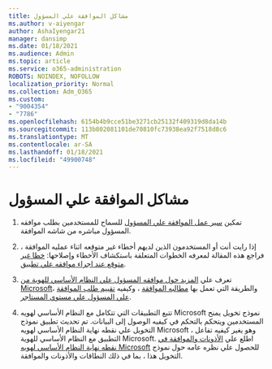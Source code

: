```yaml
---
title: مشاكل الموافقة علي المسؤول
ms.author: v-aiyengar
author: AshaIyengar21
manager: dansimp
ms.date: 01/18/2021
ms.audience: Admin
ms.topic: article
ms.service: o365-administration
ROBOTS: NOINDEX, NOFOLLOW
localization_priority: Normal
ms.collection: Adm_O365
ms.custom:
- "9004354"
- "7786"
ms.openlocfilehash: 6154b4b9cce51be3271cb25132f409319d8da14b
ms.sourcegitcommit: 113b802081101de70810fc73938ea92f7518d8c6
ms.translationtype: MT
ms.contentlocale: ar-SA
ms.lasthandoff: 01/18/2021
ms.locfileid: "49900748"
---
```

# <a name="admin-consent-issues"></a>مشاكل الموافقة علي المسؤول

1. تمكين [سير عمل الموافقة علي المسؤول](https://docs.microsoft.com/azure/active-directory/manage-apps/configure-admin-consent-workflow) للسماح للمستخدمين بطلب موافقه المسؤول مباشره من شاشه الموافقة.

1. إذا رايت أنت أو المستخدمون الذين لديهم أخطاء غير متوقعه اثناء عمليه الموافقة ، فراجع هذه المقالة لمعرفه الخطوات المتعلقة باستكشاف الأخطاء وإصلاحها: [خطا غير متوقع عند اجراء موافقه علي تطبيق](https://docs.microsoft.com/azure/active-directory/manage-apps/application-sign-in-unexpected-user-consent-error).

1. تعرف علي [المزيد حول موافقه المسؤول علي النظام الأساسي للهوية من Microsoft](https://docs.microsoft.com/azure/active-directory/develop/v2-admin-consent)، والطريقة التي تعمل بها [مطالبه الموافقة](https://docs.microsoft.com/azure/active-directory/develop/v2-admin-consent) ، وكيفيه [تقييم طلب الموافقة علي المسؤول علي مستوي المستاجر](https://docs.microsoft.com/azure/active-directory/manage-apps/manage-consent-requests#evaluating-a-request-for-tenant-wide-admin-consent).

1. تتبع التطبيقات التي تتكامل مع النظام الأساسي لهويه Microsoft نموذج تخويل يمنح المستخدمين ويتحكم بالتحكم في كيفيه الوصول إلى البيانات. تم تحديث تطبيق نموذج التخويل علي نقطه نهاية النظام الأساسي لهويه Microsoft ، وهو يغير كيفيه تفاعل التطبيق مع النظام الأساسي للهوية Microsoft. اطلع علي [الأذونات والموافقة في نقطه نهاية النظام الأساسي لهويه Microsoft](https://docs.microsoft.com/azure/active-directory/manage-apps/manage-consent-requests#evaluating-a-request-for-tenant-wide-admin-consent) للحصول علي نظره عامه حول نموذج التخويل هذا ، بما في ذلك النطاقات والأذونات والموافقة.
